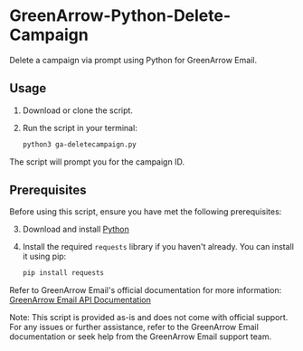 # GreenArrow-Python-Delete-Campaign

Delete a campaign via prompt using Python for GreenArrow Email.

## Usage

1. Download or clone the script.

2. Run the script in your terminal:

   ```bash
   python3 ga-deletecampaign.py

The script will prompt you for the campaign ID.

## Prerequisites

Before using this script, ensure you have met the following prerequisites:

3. Download and install [Python](https://www.python.org/downloads/)

4. Install the required `requests` library if you haven't already. You can install it using pip:

   ```bash
   pip install requests

Refer to GreenArrow Email's official documentation for more information: [GreenArrow Email API Documentation](https://www.greenarrowemail.com/docs/greenarrow-studio/APIs/API-V2/Delete-Campaigns)

Note: This script is provided as-is and does not come with official support. For any issues or further assistance, refer to the GreenArrow Email documentation or seek help from the GreenArrow Email support team.
